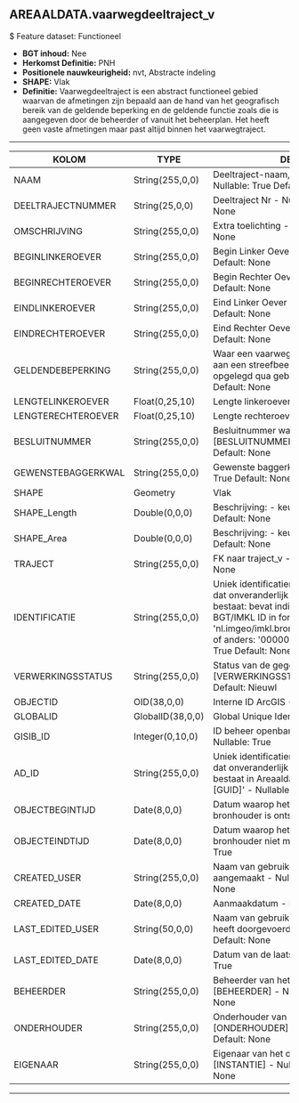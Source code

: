 ﻿## AREAALDATA.vaarwegdeeltraject_v

$ Feature dataset: Functioneel


* __BGT inhoud:__ Nee
* __Herkomst Definitie:__ PNH
* __Positionele nauwkeurigheid:__ nvt, Abstracte indeling
* __SHAPE:__ Vlak
* __Definitie:__
Vaarwegdeeltraject is een abstract functioneel gebied waarvan
de afmetingen zijn bepaald aan de hand van het geografisch
bereik van de geldende beperking en de geldende functie
zoals die is aangegeven door de beheerder of vanuit het
beheerplan. Het heeft geen vaste afmetingen maar past
altijd binnen het vaarwegtraject.


***

|KOLOM                               |TYPE              |DEFINITIE|
|------                              |----              |-----    |
|NAAM                                |String(255,0,0)     |Deeltraject-naam, bijvoorbeeld k20n-d - Nullable: True Default: None|
|DEELTRAJECTNUMMER                   |String(25,0,0)      |Deeltraject Nr - Nullable: True Default: None|
|OMSCHRIJVING                        |String(255,0,0)     |Extra toelichting - Nullable: True Default: None||
|BEGINLINKEROEVER                    |String(255,0,0)     |Begin Linker Oever - Nullable: True Default: None|
|BEGINRECHTEROEVER                   |String(255,0,0)     |Begin Rechter Oever - Nullable: True Default: None|
|EINDLINKEROEVER                     |String(255,0,0)     |Eind Linker Oever - Nullable: True Default: None|
|EINDRECHTEROEVER                    |String(255,0,0)     |Eind Rechter Oever - Nullable: True Default: None|
|GELDENDEBEPERKING                   |String(255,0,0)     |Waar een vaarwegdeeltraject niet voldoet aan een streefbeeld worden beperking opgelegd qua gebruik.- Nullable: True Default: None|
|LENGTELINKEROEVER                   |Float(0,25,10)      |Lengte linkeroever (m)- Nullable: True|
|LENGTERECHTEROEVER                  |Float(0,25,10)      |Lengte rechteroever (m)- Nullable: True|
|BESLUITNUMMER                       |String(255,0,0)     |Besluitnummer waarde, keuzelijst [BESLUITNUMMER] - Nullable: True Default: None|
|GEWENSTEBAGGERKWAL                  |String(255,0,0)     |Gewenste baggerkwaliteit - Nullable: True Default: None|
|SHAPE                               |Geometry            |Vlak|
|SHAPE_Length                        |Double(0,0,0)       |Beschrijving: - keuzelijst [] Nullable: True Default: None|
|SHAPE_Area                          |Double(0,0,0)       |Beschrijving: - keuzelijst [] Nullable: True Default: None|
|TRAJECT                             |String(255,0,0)     |FK naar traject_v - Nullable: True Default: None|
|IDENTIFICATIE                       |String(255,0,0)    |Uniek identificatienummer voor het object dat onveranderlijk is zolang het object bestaat: bevat indien van toepassing BGT/IMKL ID in format 'nl.imgeo/imkl.bronhouderscode.LokaalID' of anders: '00000'.LokaalID - Nullable: True Default: None|
|VERWERKINGSSTATUS                   |String(255,0,0)    |Status van de gegevens, keuzelijst [VERWERKINGSSTATUS] - Nullable: False Default: Nieuwl|
|OBJECTID                            |OID(38,0,0)        |Interne ID ArcGIS - Nullable: False|
|GLOBALID                            |GlobalID(38,0,0)   |Global Unique Identifier - Nullable: False|
|GISIB_ID                            |Integer(0,10,0)    |ID beheer openbare ruimte (GISIB) - Nullable: True|
|AD_ID                               |String(255,0,0)    |Uniek identificatienummer voor het object dat onveranderlijk is zolang het object bestaat in Areaaldata: in format 'AD.[GUID]' - Nullable: False Default: None|
|OBJECTBEGINTIJD                     |Date(8,0,0)        |Datum waarop het object bij de bronhouder is ontstaan - Nullable: True|
|OBJECTEINDTIJD                      |Date(8,0,0)        |Datum waarop het object bij de bronhouder niet meer geldig is - Nullable: True|
|CREATED_USER                        |String(255,0,0)    |Naam van gebruiker die de rij heeft aangemaakt - Nullable: True Default: None|
|CREATED_DATE                        |Date(8,0,0)        |Aanmaakdatum - Nullable: True|
|LAST_EDITED_USER                    |String(50,0,0)     |Naam van gebruiker die de laatste mutatie heeft doorgevoerd - Nullable: True Default: None|
|LAST_EDITED_DATE                    |Date(8,0,0)        |Datum van de laatste mutatie - Nullable: True|
|BEHEERDER                           |String(255,0,0)    |Beheerder van het object, keuzelijst [BEHEERDER] - Nullable: True Default: None|
|ONDERHOUDER                         |String(255,0,0)    |Onderhouder van het object, keuzelijst [ONDERHOUDER] - Nullable: True Default: None|
|EIGENAAR                            |String(255,0,0)    |Eigenaar van het object, keuzelijst [INSTANTIE] - Nullable: True Default: None| |DATALEVERANCIER                     |String(255,0,0)    |Leverancier van de data - Nullable: True Default: None|

***
